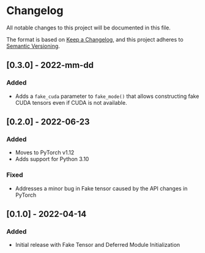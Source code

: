 # Changelog
All notable changes to this project will be documented in this file.

The format is based on [Keep a Changelog](http://keepachangelog.com/en/1.0.0/),
and this project adheres to [Semantic Versioning](https://semver.org/spec/v2.0.0.html).

## [0.3.0] - 2022-mm-dd
### Added
- Adds a `fake_cuda` parameter to `fake_mode()` that allows constructing fake
  CUDA tensors even if CUDA is not available.

## [0.2.0] - 2022-06-23
### Added
 - Moves to PyTorch v1.12
 - Adds support for Python 3.10

### Fixed
 - Addresses a minor bug in Fake tensor caused by the API changes in PyTorch

## [0.1.0] - 2022-04-14
### Added
 - Initial release with Fake Tensor and Deferred Module Initialization
